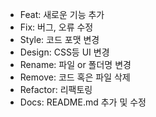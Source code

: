 + Feat: 새로운 기능 추가  
+ Fix: 버그, 오류 수정  
+ Style: 코드 포맷 변경  
+ Design: CSS등 UI 변경  
+ Rename: 파일 or 폴더명 변경  
+ Remove: 코드 혹은 파일 삭제   
+ Refactor: 리팩토링
+ Docs: README.md 추가 및 수정